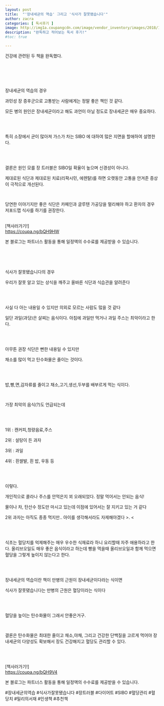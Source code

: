 ```yaml
---
layout: post
title:  "'장내세균의 역습' 그리고 '식사가 잘못됐습니다'"
author: zacra
categories: [ 독서후기 ]
image: http://img1a.coupangcdn.com/image/vendor_inventory/images/2018/11/14/20/5/9351fab1-9a4c-4afd-93eb-9b2bc139809c.jpeg
description: "완독하고 적어보는 독서 후기!"
#toc: true

---
```


건강에 관련된 두 책을 완독했다.<br/><br/>

​


​

장내세균의 역습의 경우<br/>

과민성 장 증후군으로 고통받는 사람에게는 정말 좋은 책인 것 같다.<br/>

모든 병의 원인은 장내세균이라고 해도 과언이 아닐 정도로 장내세균은 매우 중요하다.<br/><br/>

​

특히 소장에서 균이 많아져 가스가 차는 SIBO 에 대하여 많은 지면을 할애하여 설명한다.<br/><br/>

​

결론은  원인 모를 장 트러블은 SIBO일 확율이 높으며 신경성이 아니다.<br/>

제대로된 식단과 제대로된 치료(리팍시민, 에렌탈)를 하면 오랫동안 고통을 안겨준 증상이 극적으로 개선된다.<br/>

​

당연한 이야기지만 좋은 식단은 카페인과 글루텐 가공당을 멀리해야 하고 환자의 경우 저포드맵 식사를 하기를 권장한다.<br/><br/>


​[책사러가기!]<br/>
<a href="https://coupa.ng/bQH9HW">https://coupa.ng/bQH9HW</a> <br/>

본 블로그는 파트너스 활동을 통해 일정액의 수수료를 제공받을 수 있습니다.<br/><br/><br/>




​

식사가 잘못됐습니다의 경우<br/>

우리가 잘못 알고 있는 상식을 깨주고 올바른 식단과 식습관을 알려준다<br/><br/>

​

사실 다 아는 내용일 수 있지만 의외로 모르는 사람도 많을 것 같다<br/>

일단 과일(과당)은 살찌는 음식이다. 아침에 과일만 먹거나 과일 주스는 최악이라고 한다.<br/><br/>

​

아무튼 권장 식단은 뻔한 내용일 수 있지만<br/>

채소를 많이 먹고 탄수화물은 줄이는 것이다.<br/><br/>

​

밥,빵,면,감자류를 줄이고 채소,고기,생선,두부를 배부르게 먹는 식이다.<br/>

​

가장 최악의 음식(?)도 언급되는데<br/><br/>

​

1위 : 캔커피,청량음료,주스<br/>

2위 : 설탕이 든 과자<br/>

3위 : 과일<br/>

4위 : 흰쌀발, 흰 밥, 우동 등<br/><br/>

​

이렇다.<br/>

개인적으로 콜라나 주스를 안먹은지 꾀 오래되었다. 정말 먹어서는 안되는 음식!<br/>

물이나 차, 탄산수 정도만 마시고 있는데 이점에 있어서는 잘 지키고 있는 거 같다<br/>

2위 과자는 아직도 종종 먹지만.. 아이를 생각해서라도 자제해야겠다 >.  <<br/><br/>

​

식초는 혈당치를 억제해주는 매우 우수한 식재료라 하니 요리할때 자주 애용하라고 한다. 올리브오일도 매우 좋은 음식이라고 하는데 빵을 먹을때 올리브오일과 함께 먹으면 혈당을 그렇게 높이지 않는다고 한다.<br/><br/>

​

장내세균의 역습이란 책이 만병의 근원이 장내세균이다라는 식이면<br/>

식사가 잘못됐습니다는 만병의 근원은 혈당이라는 식이다<br/><br/>

​

혈당을 높이는 탄수화물이 그래서 안좋은거구.<br/>

​

결론은 탄수화물은 최대한 줄이고 채소,야채, 그리고 건강한 단백질을 고르게 먹어야 장내세균의 다양성도 확보해서 장도 건강해지고 혈당도 관리할 수 있다.<br/><br/>

​



​[책사러가기!]<br/>
<a href="https://coupa.ng/bQH9V4">https://coupa.ng/bQH9V4</a> <br/>

본 블로그는 파트너스 활동을 통해 일정액의 수수료를 제공받을 수 있습니다.

 
#장내세균의역습 #식사가잘못됐습니다 #장트러블 #다이어트 #SIBO #혈당관리 #혈당치 #밀리의서재 #인생책 #추천책 